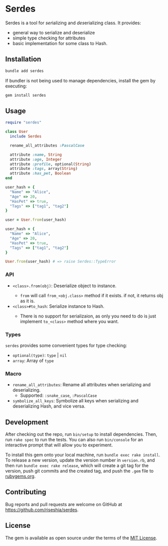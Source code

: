 # Serdes

Serdes is a tool for *ser*ializing and *des*erializing class.
It provides:

- general way to serialize and deserialize
- simple type checking for attributes
- basic implementation for some class to Hash.

## Installation

```bash
bundle add serdes
```

If bundler is not being used to manage dependencies, install the gem by executing:

```bash
gem install serdes
```

## Usage

```ruby
require "serdes"

class User
  include Serdes

  rename_all_attributes :PascalCase

  attribute :name, String
  attribute :age, Integer
  attribute :profile, optional(String)
  attribute :tags, array(String)
  attribute :has_pet, Boolean
end

user_hash = {
  "Name" => "Alice",
  "Age" => 20,
  "HasPet" => true,
  "Tags" => ["tag1", "tag2"]
}

user = User.from(user_hash)

user_hash = {
  "Name" => "Alice",
  "Age" => 20,
  "HasPet" => true,
  "Tags" => ["tag1", "tag2"]
}

User.from(user_hash) # => raise Serdes::TypeError
```

### API

- `<class>.from(obj)`: Deserialize object to <class> instance.
  - `from` will call `from_<obj.class>` method if it exists. if not, it returns obj as it is.
- `<class>#to_hash`: Serialize <class> instance to Hash.
  - There is no support for serializaion, as only you need to do is just implement `to_<class>` method where you want.

### Types

`serdes` provides some convenient types for type checking:

- `optional(type)`:  `type` | `nil`
- `array`: Array of `type`

### Macro

- `rename_all_attributes`: Rename all attributes when serializing and deserializing.
  - Supported: `:snake_case`, `:PascalCase`
- `symbolize_all_keys`: Symbolize all keys when serializing and deserializing Hash, and vice versa.

## Development

After checking out the repo, run `bin/setup` to install dependencies. Then, run `rake spec` to run the tests. You can also run `bin/console` for an interactive prompt that will allow you to experiment.

To install this gem onto your local machine, run `bundle exec rake install`. To release a new version, update the version number in `version.rb`, and then run `bundle exec rake release`, which will create a git tag for the version, push git commits and the created tag, and push the `.gem` file to [rubygems.org](https://rubygems.org).

## Contributing

Bug reports and pull requests are welcome on GitHub at https://github.com/riseshia/serdes.

## License

The gem is available as open source under the terms of the [MIT License](https://opensource.org/licenses/MIT).
